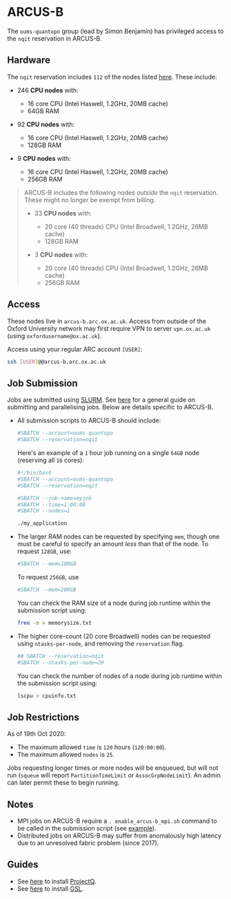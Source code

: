 ARCUS-B
=======

The `oums-quantopo` group (lead by Simon Benjamin) has privileged access to the `nqit` reservation in ARCUS-B.

## Hardware

The `nqit` reservation includes `112` of the nodes listed [here](https://www.arc.ox.ac.uk/arc-systems). These include:

- 246 **CPU nodes** with:
  * 16 core CPU (Intel Haswell, 1.2GHz, 20MB cache)
  * 64GB RAM
 
- 92 **CPU nodes** with:
  * 16 core CPU (Intel Haswell, 1.2GHz, 20MB cache)
  * 128GB RAM

- 9 **CPU nodes** with:
  * 16 core CPU (Intel Haswell, 1.2GHz, 20MB cache)
  * 256GB RAM


> ARCUS-B includes the following nodes *outside* the `nqit` reservation. 
> These might no longer be exempt from billing.
>
> - 33 **CPU nodes** with:
>   * 20 core (40 threads) CPU (Intel Broadwell, 1.2GHz, 26MB cache)
>   * 128GB RAM
> 
> - 3 **CPU nodes** with:
>   * 20 core  (40 threads) CPU (Intel Broadwell, 1.2GHz, 26MB cache)
>   * 256GB RAM

## Access

These nodes live in `arcus-b.arc.ox.ac.uk`. Access from outside of the Oxford University network may first require VPN to server `vpn.ox.ac.uk` (using `oxfordusername@ox.ac.uk`). 

Access using your regular ARC account `[USER]`:

```bash
ssh [USER]@@arcus-b.arc.ox.ac.uk
```

## Job Submission

Jobs are submitted using [SLURM](https://slurm.schedmd.com/documentation.html).
See [here](slurmguide.md) for a general guide on submitting and parallelising jobs.
Below are details specific to ARCUS-B.

- All submission scripts to ARCUS-B should include:
  ```bash
  #SBATCH --account=oums-quantopo
  #SBATCH --reservation=nqit
  ```
  Here's an example of a `1` hour job running on a single `64GB` node (reserving all `16` cores):
  ```bash
  #!/bin/bash
  #SBATCH --account=oums-quantopo
  #SBATCH --reservation=nqit
  
  #SBATCH --job-name=myjob
  #SBATCH --time=1:00:00
  #SBATCH --nodes=1
  
  ./my_application
  ```

- The larger RAM nodes can be requested by specifying `mem`, though one must be careful to specify an amount *less* than that of the node. To request `128GB`, use:
  ```bash
  #SBATCH --mem=100GB
  ```
  To request `256GB`, use
  ```bash
  #SBATCH --mem=200GB
  ```
  You can check the RAM size of a node during job runtime within the submission script using:
  ```bash
  free -m > memorysize.txt
  ```
 
- The higher core-count (20 core Broadwell) nodes can be requested using `ntasks-per-node`, and removing the `reservation` flag.
  ```bash
  ## SBATCH --reservation=nqit
  #SBATCH --ntasks-per-node=20
  ```
  You can check the number of nodes of a node during job runtime within the submission script using:
  ```bash
  lscpu > cpuinfo.txt
  ```

## Job Restrictions

As of 19th Oct 2020:
- The maximum allowed `time` is `120` hours (`120:00:00`).
- The maximum allowed `nodes` is `25`.

Jobs requesting longer times or more nodes will be enqueued, but will not run (`squeue` will report `PartitionTimeLimit` or `AssocGrpNodeLimit`). An admin can later permit these to begin running.

## Notes
- MPI jobs on ARCUS-B require a `. enable_arcus-b_mpi.sh` command to be called in the submission script (see [example](slurmguide.md#submitting-a-distributed-job)).
- Distributed jobs on ARCUS-B may suffer from anomalously high latency due to an unresolved fabric problem (since 2017).

## Guides
- See [here](https://gist.github.com/TysonRayJones/5d31bfd5dbf6d8417e345f32225db712) to install [ProjectQ](https://projectq.ch/).
- See [here](https://gist.github.com/TysonRayJones/af7bedcdb8dc59868c7966232b4da903) to install [GSL](https://www.gnu.org/software/gsl/).